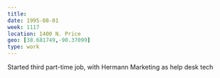 ```yaml
---
title:
date: 1995-08-01
week: 1117
location: 1400 N. Price
geo: [38.681749,-90.37099]
type: work
---
```


Started third part-time job, with Hermann Marketing as help desk tech
<!--
  built ERP and communication system with Lotus 1-2-3 and NeXTstep scripts
-->
